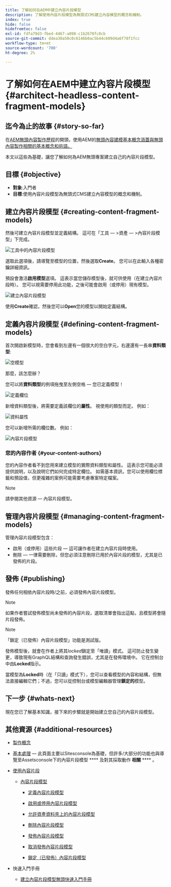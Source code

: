 ```yaml
---
title: 了解如何在AEM中建立內容片段模型
description: 了解使用內容片段模型為無頭式CMS建立內容模型的概念和機制。
index: true
hide: false
hidefromtoc: false
exl-id: fdfa79d3-fbed-4467-a898-c1b2678fc0cb
source-git-commit: ddea30a50c0c6146b0ac5b44c609d4a6f78f1fcc
workflow-type: tm+mt
source-wordcount: '700'
ht-degree: 2%

---
```


# 了解如何在AEM中建立內容片段模型 {#architect-headless-content-fragment-models}

## 迄今為止的故事 {#story-so-far}

在[AEM無頭內容製作歷程](overview.md)的開頭，使用AEM的[無頭內容建模基本概念涵蓋與無頭內容製作相關的基本概念和術語。](basics.md)

本文以這些為基礎，讓您了解如何為AEM無頭專案建立自己的內容片段模型。

## 目標 {#objective}

* **對象**:入門者
* **目標**:使用內容片段模型為無頭式CMS建立內容模型的概念和機制。

<!-- which persona does this? -->
<!-- and who allows the configuration on the folders? -->

<!--
## Enabling Content Fragment Models {#enabling-content-fragment-models}

At the very start you need to enable Content Fragment Models for your site, this is done in the Configuration Browser; under Tools -> General -> Configuration Browser. You can either select to configure the global entry, or create a new configuration. For example:

![Define configuration](/help/assets/content-fragments/assets/cfm-conf-01.png)

>[!NOTE]
>
>See Additional Resources - Content Fragments in the Configuration Browser
-->

## 建立內容片段模型 {#creating-content-fragment-models}

然後可建立內容片段模型並定義結構。 這可在「工具 — >資產 — >內容片段模型」下完成。

![工具中的內容片段模型](assets/cfm-tools.png)

選取此選項後，請導覽至模型的位置，然後選取&#x200B;**Create**。 您可以在此輸入各種密鑰詳細資訊。

預設會激活&#x200B;**啟用模型**&#x200B;選項。 這表示當您儲存模型後，就可供使用（在建立內容片段時）。 您可以視需要停用此功能，之後可能會啟用（或停用）現有模型。

![建立內容片段模型](/help/assets/content-fragments/assets/cfm-models-02.png)

使用&#x200B;**Create**&#x200B;確認，然後您可以&#x200B;**Open**&#x200B;您的模型以開始定義結構。

## 定義內容片段模型 {#defining-content-fragment-models}

首次開啟新模型時，您會看到左邊有一個很大的空白字元，右邊還有一長串&#x200B;**資料類型**:

![空模型](/help/assets/content-fragments/assets/cfm-models-03.png)

那麼，該怎麼辦？

您可以將&#x200B;**資料類型**&#x200B;的例項拖曳至左側空格 — 您已定義模型！

![定義欄位](/help/assets/content-fragments/assets/cfm-models-04.png)

新增資料類型後，將需要定義該欄位的&#x200B;**屬性**。 視使用的類型而定。 例如：

![資料屬性](/help/assets/content-fragments/assets/cfm-models-05.png)

您可以新增所需的欄位數。 例如：

![內容片段模型](/help/assets/content-fragments/assets/cfm-models-07.png)

### 您的內容作者 {#your-content-authors}

您的內容作者看不到您用來建立模型的實際資料類型和屬性。 這表示您可能必須提供說明，以及說明它們如何完成特定欄位。 如需基本資訊，您可以使用欄位標籤和預設值，但更複雜的案例可能需要考慮專案特定檔案。

>[!NOTE]
>
>請參閱其他資源 — 內容片段模型。

## 管理內容片段模型 {#managing-content-fragment-models}

<!-- needs more details -->

管理內容片段模型包含：

* 啟用（或停用）這些片段 — 這可讓作者在建立內容片段時使用。
* 刪除 — 一律需要刪除，但您必須注意刪除已用於內容片段的模型，尤其是已發佈的片段。

## 發佈 {#publishing}

<!-- needs more details -->

發佈任何相依內容片段時/之前，必須發佈內容片段模型。

>[!NOTE]
>
>如果作者嘗試發佈模型尚未發佈的內容片段，選取清單會指出這點，且模型將會隨片段發佈。

>[!NOTE]
>
>「鎖定（已發佈）內容片段模型」功能是測試版。

發佈模型後，就會在作者上將其&#x200B;*locked*&#x200B;鎖定至「唯讀」模式。 這可防止發生變更，導致現有GraphQL結構和查詢發生錯誤，尤其是在發佈環境中。 它在控制台中由&#x200B;**Locked**&#x200B;指示。

當模型為&#x200B;**Locked**&#x200B;時（在「只讀」模式下），您可以查看模型的內容和結構，但無法直接編輯它們；不過，您可以從控制台或模型編輯器管理&#x200B;**鎖定的**&#x200B;模型。

## 下一步 {#whats-next}

現在您已了解基本知識，接下來的步驟就是開始建立您自己的內容片段模型。

## 其他資源 {#additional-resources}

* [製作概念](/help/sites-cloud/authoring/getting-started/concepts.md)

* [基本處理](/help/sites-cloud/authoring/getting-started/basic-handling.md)  — 此頁面主要以Sitesconsole為基礎，但許多/大部分的功能也與導覽至Assetsconsole下的內容片段模型 **** 及對其採取動作 **相關**  **** 。

* [使用內容片段](/help/assets/content-fragments/content-fragments.md)

   * [內容片段模型](/help/assets/content-fragments/content-fragments-models.md)

      * [定義內容片段模型](/help/assets/content-fragments/content-fragments-models.md#defining-your-content-fragment-model)

      * [啟用或停用內容片段模型](/help/assets/content-fragments/content-fragments-models.md#enabling-disabling-a-content-fragment-model)

      * [允許資產資料夾上的內容片段模型](/help/assets/content-fragments/content-fragments-models.md#allowing-content-fragment-models-assets-folder)

      * [刪除內容片段模型](/help/assets/content-fragments/content-fragments-models.md#deleting-a-content-fragment-model)

      * [發佈內容片段模型](/help/assets/content-fragments/content-fragments-models.md#publishing-a-content-fragment-model)

      * [取消發佈內容片段模型](/help/assets/content-fragments/content-fragments-models.md#unpublishing-a-content-fragment-model)

      * [鎖定（已發佈）內容片段模型](/help/assets/content-fragments/content-fragments-models.md#locked-published-content-fragment-models)

* 快速入門手冊

   * [建立內容片段模型無頭快速入門手冊](/help/implementing/developing/headless/getting-started/create-content-model.md)
